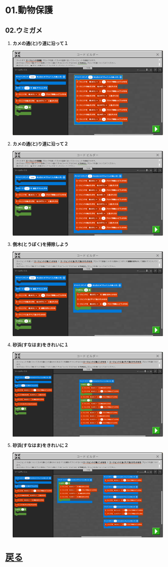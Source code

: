 # 01.動物保護

## 02.ウミガメ

1. **カメの通(と)り道に沿って１**

	![01_カメの通り道に沿って１](01_カメの通り道に沿って１.png "01_カメの通り道に沿って１")

1. **カメの通(と)り道に沿って２**

	![02_カメの通り道に沿って２](02_カメの通り道に沿って２.png "02_カメの通り道に沿って２")

1. **倒木(とうぼく)を掃除しよう**

	![03_倒木を掃除しよう](03_倒木を掃除しよう.png "03_倒木を掃除しよう")

1. **砂浜(すなはま)をきれいに１**

	![04_砂浜をきれいに１](04_砂浜をきれいに１.png "04_砂浜をきれいに１")

1. **砂浜(すなはま)をきれいに２**

	![05_砂浜をきれいに２](05_砂浜をきれいに２.png "05_砂浜をきれいに２")

# [戻る](../block01.html)
